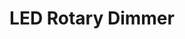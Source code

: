 ---
date_added: 2021-05-16
model: 0140300
vendor: idinio
title: LED Rotary Dimmer
category: dimmer
supports: brightness
zigbeemodel: ['Dimmer-Switch-ZB3.0']
compatible: [z2m, deconz]
mlink: 
link: https://www.bol.com/nl/nl/p/idinio-smart-dimmer-voor-philips-hue-voor-alle-dimbare-lampen-2-draads-zigbee-led-dimmer/9300000089869306/
EAN: '8720572377738'
---